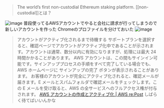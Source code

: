 
> The world’s first non-custodial Ethereum staking platform.
[[non-custodial]]とは？

![image](https://gyazo.com/86c89480ff0c2b63ca2f78bcb654341c/thumb/1000)
普段使ってるAWSアカウントでやると会社に請求が行ってしまうので新しいアカウントを作った
Chromeのプロファイルを分けておいた
![image](https://gyazo.com/75306ecfec84068088a1b2c21b110cbd/thumb/1000)

> アカウントがアクティブ化されるまで待機する
>  サポートプランを選択すると、確認ページでアカウントがアクティブ化中であることが示されます。アカウントは通常、数分以内に有効になりますが、処理には最大 24 時間かかることがあります。
>  AWS アカウントは、この間もサインイン可能です。サインアッププロセスの手順をすべて完了している場合でも、AWS ホームページに サインアップの完了 ボタンが表示されることがあります。
>  お客様のアカウントが完全にアクティブ化されると、確認メールが届きます。E メールとスパムフォルダで確認メールをチェックします。この E メールを受け取ると、AWS の全サービスへのフルアクセス権が付与されます。
[AWS アカウントの作成とアクティブ化 | AWS re:Post](https://repost.aws/ja/knowledge-center/create-and-activate-aws-account)
しばらく待てばいいんかな

